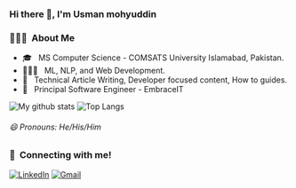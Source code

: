 ### Hi there 👋, I'm Usman mohyuddin

### 👨🏻‍💻 &nbsp;About Me

- 🎓 &nbsp; MS Computer Science - COMSATS University Islamabad, Pakistan.
- 👨🏻‍💻 &nbsp; ML, NLP, and Web Development.
- 💭 &nbsp; Technical Article Writing, Developer focused content, How to guides.
- :office: &nbsp; Principal Software Engineer - EmbraceIT

![My github stats](https://github-readme-stats.vercel.app/api?username=usman-mohyuddin&show_icons=true)
![Top Langs](https://github-readme-stats.vercel.app/api/top-langs/?username=usman-mohyuddin&count-private=true)


###### 😄 Pronouns: He/His/Him


### 🤝 &nbsp;Connecting with me!
<a href="https://www.linkedin.com/in/usman-mohyuddin/"><img alt="LinkedIn" src="https://img.shields.io/badge/linkedin%20-%230077B5.svg?&style=for-the-badge&logo=linkedin&logoColor=white"></a> <a href="mailto:mr.usman76@gmail.com"><img alt="Gmail" src="https://img.shields.io/badge/Gmail-D14836?style=for-the-badge&logo=gmail&logoColor=white" /></a>
